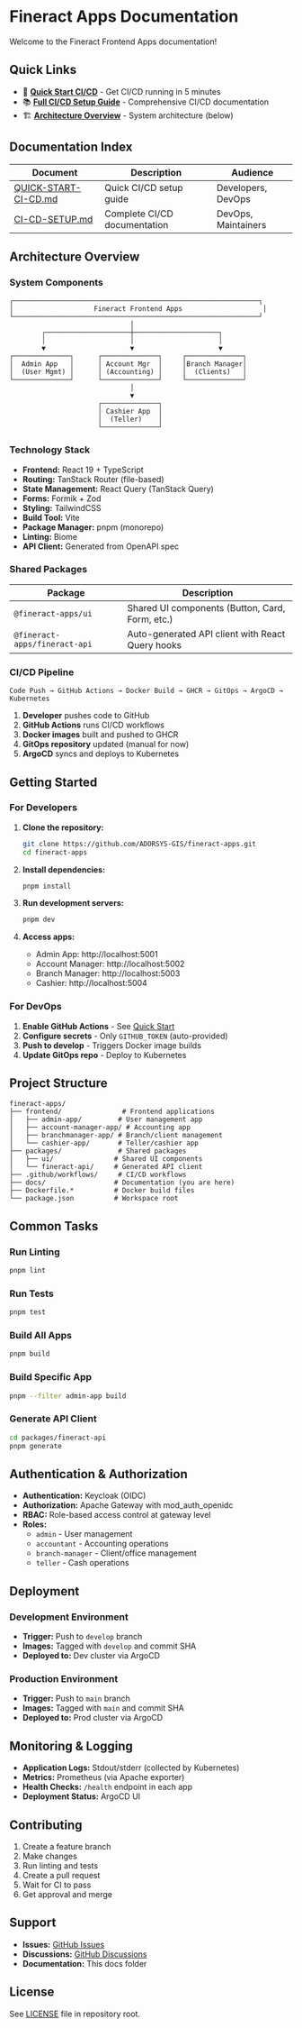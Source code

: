 # Fineract Apps Documentation

Welcome to the Fineract Frontend Apps documentation!

## Quick Links

- 🚀 **[Quick Start CI/CD](./QUICK-START-CI-CD.md)** - Get CI/CD running in 5 minutes
- 📚 **[Full CI/CD Setup Guide](./CI-CD-SETUP.md)** - Comprehensive CI/CD documentation
- 🏗️ **[Architecture Overview](#architecture-overview)** - System architecture (below)

## Documentation Index

| Document | Description | Audience |
|----------|-------------|----------|
| [QUICK-START-CI-CD.md](./QUICK-START-CI-CD.md) | Quick CI/CD setup guide | Developers, DevOps |
| [CI-CD-SETUP.md](./CI-CD-SETUP.md) | Complete CI/CD documentation | DevOps, Maintainers |

## Architecture Overview

### System Components

```
┌─────────────────────────────────────────────────────────────┐
│                    Fineract Frontend Apps                    │
└─────────────────────────────────────────────────────────────┘
                              │
        ┌─────────────────────┼─────────────────────┐
        │                     │                     │
        ▼                     ▼                     ▼
┌──────────────┐      ┌──────────────┐     ┌──────────────┐
│  Admin App   │      │ Account Mgr  │     │Branch Manager│
│  (User Mgmt) │      │ (Accounting) │     │  (Clients)   │
└──────────────┘      └──────────────┘     └──────────────┘
                              │
                              ▼
                      ┌──────────────┐
                      │ Cashier App  │
                      │  (Teller)    │
                      └──────────────┘
```

### Technology Stack

- **Frontend:** React 19 + TypeScript
- **Routing:** TanStack Router (file-based)
- **State Management:** React Query (TanStack Query)
- **Forms:** Formik + Zod
- **Styling:** TailwindCSS
- **Build Tool:** Vite
- **Package Manager:** pnpm (monorepo)
- **Linting:** Biome
- **API Client:** Generated from OpenAPI spec

### Shared Packages

| Package | Description |
|---------|-------------|
| `@fineract-apps/ui` | Shared UI components (Button, Card, Form, etc.) |
| `@fineract-apps/fineract-api` | Auto-generated API client with React Query hooks |

### CI/CD Pipeline

```
Code Push → GitHub Actions → Docker Build → GHCR → GitOps → ArgoCD → Kubernetes
```

1. **Developer** pushes code to GitHub
2. **GitHub Actions** runs CI/CD workflows
3. **Docker images** built and pushed to GHCR
4. **GitOps repository** updated (manual for now)
5. **ArgoCD** syncs and deploys to Kubernetes

## Getting Started

### For Developers

1. **Clone the repository:**
   ```bash
   git clone https://github.com/ADORSYS-GIS/fineract-apps.git
   cd fineract-apps
   ```

2. **Install dependencies:**
   ```bash
   pnpm install
   ```

3. **Run development servers:**
   ```bash
   pnpm dev
   ```

4. **Access apps:**
   - Admin App: http://localhost:5001
   - Account Manager: http://localhost:5002
   - Branch Manager: http://localhost:5003
   - Cashier: http://localhost:5004

### For DevOps

1. **Enable GitHub Actions** - See [Quick Start](./QUICK-START-CI-CD.md)
2. **Configure secrets** - Only `GITHUB_TOKEN` (auto-provided)
3. **Push to develop** - Triggers Docker image builds
4. **Update GitOps repo** - Deploy to Kubernetes

## Project Structure

```
fineract-apps/
├── frontend/               # Frontend applications
│   ├── admin-app/         # User management app
│   ├── account-manager-app/ # Accounting app
│   ├── branchmanager-app/ # Branch/client management
│   └── cashier-app/       # Teller/cashier app
├── packages/              # Shared packages
│   ├── ui/               # Shared UI components
│   └── fineract-api/     # Generated API client
├── .github/workflows/     # CI/CD workflows
├── docs/                 # Documentation (you are here)
├── Dockerfile.*          # Docker build files
└── package.json          # Workspace root
```

## Common Tasks

### Run Linting

```bash
pnpm lint
```

### Run Tests

```bash
pnpm test
```

### Build All Apps

```bash
pnpm build
```

### Build Specific App

```bash
pnpm --filter admin-app build
```

### Generate API Client

```bash
cd packages/fineract-api
pnpm generate
```

## Authentication & Authorization

- **Authentication:** Keycloak (OIDC)
- **Authorization:** Apache Gateway with mod_auth_openidc
- **RBAC:** Role-based access control at gateway level
- **Roles:**
  - `admin` - User management
  - `accountant` - Accounting operations
  - `branch-manager` - Client/office management
  - `teller` - Cash operations

## Deployment

### Development Environment

- **Trigger:** Push to `develop` branch
- **Images:** Tagged with `develop` and commit SHA
- **Deployed to:** Dev cluster via ArgoCD

### Production Environment

- **Trigger:** Push to `main` branch
- **Images:** Tagged with `main` and commit SHA
- **Deployed to:** Prod cluster via ArgoCD

## Monitoring & Logging

- **Application Logs:** Stdout/stderr (collected by Kubernetes)
- **Metrics:** Prometheus (via Apache exporter)
- **Health Checks:** `/health` endpoint in each app
- **Deployment Status:** ArgoCD UI

## Contributing

1. Create a feature branch
2. Make changes
3. Run linting and tests
4. Create a pull request
5. Wait for CI to pass
6. Get approval and merge

## Support

- **Issues:** [GitHub Issues](https://github.com/ADORSYS-GIS/fineract-apps/issues)
- **Discussions:** [GitHub Discussions](https://github.com/ADORSYS-GIS/fineract-apps/discussions)
- **Documentation:** This docs folder

## License

See [LICENSE](../LICENSE) file in repository root.
